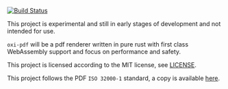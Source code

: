 [![Build Status](https://travis-ci.org/agi90/oxi-pdf.svg?branch=master)](https://travis-ci.org/agi90/oxi-pdf)

This project is experimental and still in early stages of development and not
intended for use.

`oxi-pdf` will be a pdf renderer written in pure rust with first class
WebAssembly support and focus on performance and safety.

This project is licensed according to the MIT license, see [LICENSE](LICENSE.md).

This project follows the PDF `ISO 32000-1` standard, a copy is available
[here](https://www.adobe.com/content/dam/acom/en/devnet/pdf/pdfs/PDF32000_2008.pdf).
